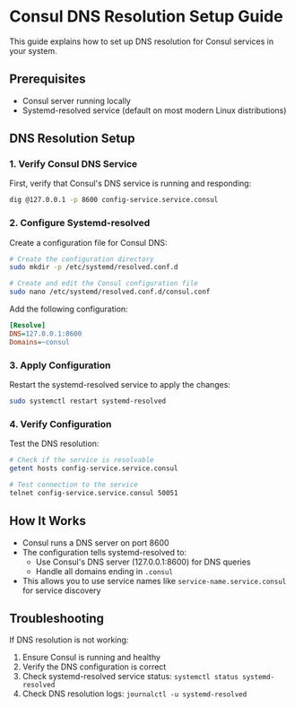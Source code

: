 # Consul DNS Resolution Setup Guide

This guide explains how to set up DNS resolution for Consul services in your system.

## Prerequisites
- Consul server running locally
- Systemd-resolved service (default on most modern Linux distributions)

## DNS Resolution Setup

### 1. Verify Consul DNS Service
First, verify that Consul's DNS service is running and responding:
```bash
dig @127.0.0.1 -p 8600 config-service.service.consul
```

### 2. Configure Systemd-resolved
Create a configuration file for Consul DNS:

```bash
# Create the configuration directory
sudo mkdir -p /etc/systemd/resolved.conf.d

# Create and edit the Consul configuration file
sudo nano /etc/systemd/resolved.conf.d/consul.conf
```

Add the following configuration:
```ini
[Resolve]
DNS=127.0.0.1:8600
Domains=~consul
```

### 3. Apply Configuration
Restart the systemd-resolved service to apply the changes:
```bash
sudo systemctl restart systemd-resolved
```

### 4. Verify Configuration
Test the DNS resolution:
```bash
# Check if the service is resolvable
getent hosts config-service.service.consul

# Test connection to the service
telnet config-service.service.consul 50051
```

## How It Works
- Consul runs a DNS server on port 8600
- The configuration tells systemd-resolved to:
  - Use Consul's DNS server (127.0.0.1:8600) for DNS queries
  - Handle all domains ending in `.consul`
- This allows you to use service names like `service-name.service.consul` for service discovery

## Troubleshooting
If DNS resolution is not working:
1. Ensure Consul is running and healthy
2. Verify the DNS configuration is correct
3. Check systemd-resolved service status: `systemctl status systemd-resolved`
4. Check DNS resolution logs: `journalctl -u systemd-resolved`
